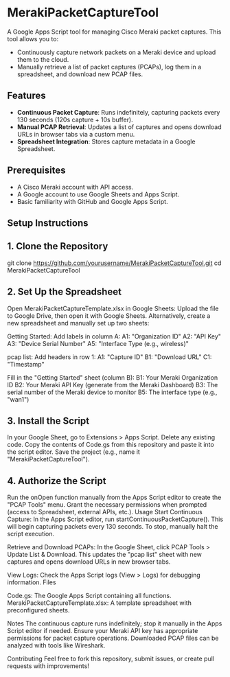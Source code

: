 # MerakiPacketCaptureTool

A Google Apps Script tool for managing Cisco Meraki packet captures. This tool allows you to:
- Continuously capture network packets on a Meraki device and upload them to the cloud.
- Manually retrieve a list of packet captures (PCAPs), log them in a spreadsheet, and download new PCAP files.

## Features
- **Continuous Packet Capture**: Runs indefinitely, capturing packets every 130 seconds (120s capture + 10s buffer).
- **Manual PCAP Retrieval**: Updates a list of captures and opens download URLs in browser tabs via a custom menu.
- **Spreadsheet Integration**: Stores capture metadata in a Google Spreadsheet.

## Prerequisites
- A Cisco Meraki account with API access.
- A Google account to use Google Sheets and Apps Script.
- Basic familiarity with GitHub and Google Apps Script.

## Setup Instructions ## 

## 1. Clone the Repository

git clone https://github.com/yourusername/MerakiPacketCaptureTool.git
cd MerakiPacketCaptureTool

## 2. Set Up the Spreadsheet
Open MerakiPacketCaptureTemplate.xlsx in Google Sheets:
Upload the file to Google Drive, then open it with Google Sheets.
Alternatively, create a new spreadsheet and manually set up two sheets:

Getting Started: Add labels in column A:
  A1: "Organization ID"
  A2: "API Key"
  A3: "Device Serial Number"
  A5: "Interface Type (e.g., wireless)"

pcap list: Add headers in row 1:
  A1: "Capture ID"
  B1: "Download URL"
  C1: "Timestamp"

Fill in the "Getting Started" sheet (column B):
  B1: Your Meraki Organization ID
  B2: Your Meraki API Key (generate from the Meraki Dashboard)
  B3: The serial number of the Meraki device to monitor
  B5: The interface type (e.g., "wan1")

## 3. Install the Script
In your Google Sheet, go to Extensions > Apps Script.
Delete any existing code.
Copy the contents of Code.gs from this repository and paste it into the script editor.
Save the project (e.g., name it "MerakiPacketCaptureTool").

## 4. Authorize the Script
Run the onOpen function manually from the Apps Script editor to create the "PCAP Tools" menu.
Grant the necessary permissions when prompted (access to Spreadsheet, external APIs, etc.).
Usage
Start Continuous Capture:
In the Apps Script editor, run startContinuousPacketCapture().
This will begin capturing packets every 130 seconds. To stop, manually halt the script execution.

Retrieve and Download PCAPs:
In the Google Sheet, click PCAP Tools > Update List & Download.
This updates the "pcap list" sheet with new captures and opens download URLs in new browser tabs.

View Logs:
Check the Apps Script logs (View > Logs) for debugging information.
Files

Code.gs: The Google Apps Script containing all functions.
MerakiPacketCaptureTemplate.xlsx: A template spreadsheet with preconfigured sheets.


Notes
The continuous capture runs indefinitely; stop it manually in the Apps Script editor if needed.
Ensure your Meraki API key has appropriate permissions for packet capture operations.
Downloaded PCAP files can be analyzed with tools like Wireshark.


Contributing
Feel free to fork this repository, submit issues, or create pull requests with improvements!
